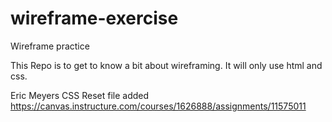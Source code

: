 # wireframe-exercise
Wireframe practice

This Repo is to get to know a bit about wireframing. It will only use html and css. 


Eric Meyers CSS Reset file added
https://canvas.instructure.com/courses/1626888/assignments/11575011

